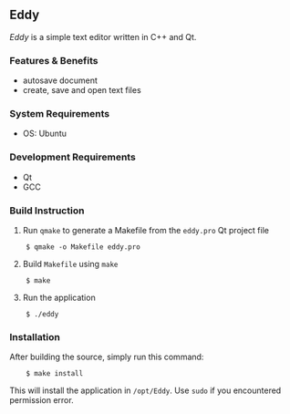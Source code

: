 Eddy
---

_Eddy_ is a simple text editor written in C++ and Qt.

### Features & Benefits
- autosave document
- create, save and open text files

### System Requirements
- OS: Ubuntu

### Development Requirements
- Qt
- GCC

### Build Instruction
1. Run `qmake` to generate a Makefile from the `eddy.pro` Qt project file
```
    $ qmake -o Makefile eddy.pro
```
2. Build `Makefile` using `make`
```
    $ make
```
3. Run the application
```
    $ ./eddy
```

### Installation
After building the source, simply run this command:
```
    $ make install
```
This will install the application in `/opt/Eddy`. Use `sudo` if you encountered permission error.